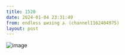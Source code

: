 ```yaml
---
title: 1520
date: 2024-01-04 23:31:49
from: endless шизing ⍼ (channel1162404975)
layout: post
---
```


![image](photos/photo_203@04-01-2024_23-31-49.jpg)


